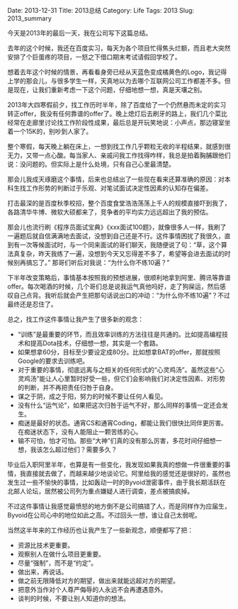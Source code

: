 Date: 2013-12-31
Title: 2013总结
Category: Life
Tags: 2013
Slug: 2013_summary

今天是2013年的最后一天，我在公司写下这篇总结。

去年的这个时候，我还在百度实习，每天为各个项目忙得焦头烂额，而且老大突然安排了个巨蛋疼的项目，一怒之下借口期末考试请假回学校了。

想着去年这个时候的情景，再看看身旁已经从天蓝色变成橘黄色的Logo，我记得上学的那会儿，与很多学生一样，天真地以为去哪个互联网公司工作都差不多。但是现在，让我们重新考虑一下这个问题，仔细地想一想，真是天壤之别。

2013年大四寒假前夕，找工作历时半年，除了百度给了一个仍然悬而未定的实习转正offer，我没有任何靠谱的offer了。晚上熄灯后去刷牙的路上，我们几个菜比经常在走廊里讨论找工作阶段性成果，最后总是开玩笑地说：小声点，那边寝室坐着一个15K的，别吵到人家了。

整个寒假，每天晚上躺在床上，一想到找工作几乎颗粒无收的半程结果，就感到很无力，又带一点心酸。每当家人、亲戚问我工作找得咋样，我总是拍着胸脯跟他们说：没问题的。但实际上是什么处境，只有自己心里最清楚。

那会儿我成天琢磨这个事情，后来也总结出了一些现在看来还算准确的原因：对本科生找工作形势的判断过于乐观、对笔试面试决定性因素的认知存在偏差。

打击最深的是百度秋季校招，整个百度食堂浩浩荡荡上千人的规模直接吓到我了，各路清华牛博、微软大硕都来了，竞争者的平均实力远远超出了我的预估。

那会儿也流行刷《程序员面试宝典》《xxx面试100题》，就像很多人一样，我刷了一遍题后就自信满满地去面试，没想到自己还是不行。这件事情困扰了我很久，直到有一次等候面试时，与一个同来面试的哥们聊天，我随便说了句：“草，这个算法真复杂，昨天我练了一遍，没想到今天又忘得差不多了，希望等会进去面试的时候别再搞忘了。” 那哥们听后对我说：“为什么你不练10遍？”
 
下半年改变策略后，事情基本按照我的预想进展，很顺利地拿到阿里、腾讯等靠谱offer。每次喝酒的时候，几个哥们总是说我运气真他吗好，走了狗屎运，然后感叹自己点背。我听后就会产生把那句话说出口的冲动：“为什么你不练10遍”？不过最终还是忍住了。

总之，找工作这件事情让我产生了很多新的观念：
    
* “训练”是最重要的环节，而且效率训练的方法往往是共通的。比如提高编程技术和提高Dota技术，仔细想一想，其实是一个套路。
* 如果想拿60分，目标至少要设定成80分。比如想拿BAT的offer，那就按照Google的要求去训练吧。
* 对于重要的事情，彻底远离与之相关的任何形式的“心灵鸡汤”。虽然这些“心灵鸡汤”能让人心里暂时好受一些，但它们会影响我们对决定性因素、对形势的判断，并不再把责任归咎于自身。
* 谋之于阴，成之于阳，努力的时候不要让任何人看见。
* 没有什么“运气论”，如果把这次归咎于运气不好，那么同样的事情一定还会发生。
* 痴迷是最好的状态。通宵CS和通宵Coding，都能让我们很快比同伴更厉害。在痴迷状态下，没有人能阻止一颗苦练的心。
* 输不可怕，怕才可怕。那些“大神”们真的没有那么厉害，多花时间仔细想一想，我该怎么超过他们？需要多久？

毕业后入职阿里半年，也算是有一些变化，我发现如果我真的想做一件很重要的事情，我直接就去做了，而越来越少地谈论它。阿里给我的感觉还是很好的，虽然也发生过一些不愉快的事情，比如轰动一时的Byvoid泄密事件，由于我长期活跃在北邮人论坛，居然被公司列为重点嫌疑人进行调查，差点被搞疯掉。

不过这件事情让我感觉最愤怒的地方倒不是公司搞错了人，而是同样作为应届生，Byvoid在公司心中的地位如此之高。不过回头一想，谁让自己太弱呢。

当然这半年来的工作经历也让我产生了一些新观念，顺便都写了把：

* 资源比技术更重要。
* 观察别人在做什么项目更重要。
* 尽量“强制”，而不是“约定”。
* 做出来，再说话。
* 做之前无限降低对方的期望，做出来就能远超对方的期望。
* 把意外当作对个人尊严侮辱的人永远不会再遭遇意外。 
* 谈判的时候，不要让别人知道你的想法。






